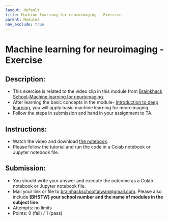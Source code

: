 ```yaml
---
layout: default
title: Machine learning for neuroimaging - Exercise
parent: Modules
nav_exclude: true
---
```


# Machine learning for neuroimaging - Exercise

## Description:

- This exercise is related to the video clip in this module from [Brainkhack School-Machine learning for neuroimaging](https://school.brainhackmtl.org/modules/machine_learning_neuroimaging/).
- After learning the basic concepts in the module- [Introduction to deep learning](https://school.brainhackmtl.org/modules/machine_learning_basics/), you will apply basic machine learning for neuroimaging. 
- Follow the steps in submission and hand in your assignment to TA.


## Instructions:

- Watch the video and download [the notebook](https://github.com/neurodatascience/course-materials-2020/blob/master/lectures/14-may/03-intro-to-machine-learning/ML_Regression_Tutorial.ipynb).
- Please follow the tutorial and run the code in a Colab notebook or Jupyter notebook file.

## Submission:

- You should write your answer and execute the outcome as a Colab notebook or Jupyter notebook file.
- Mail your link or file to brainhackschooltaiwan@gmail.com. Please also include **[BHSTW] your school number and the name of modules in the subject line**.
- Attempts: no limits
- Points: 0 (fail) / 1 (pass)
